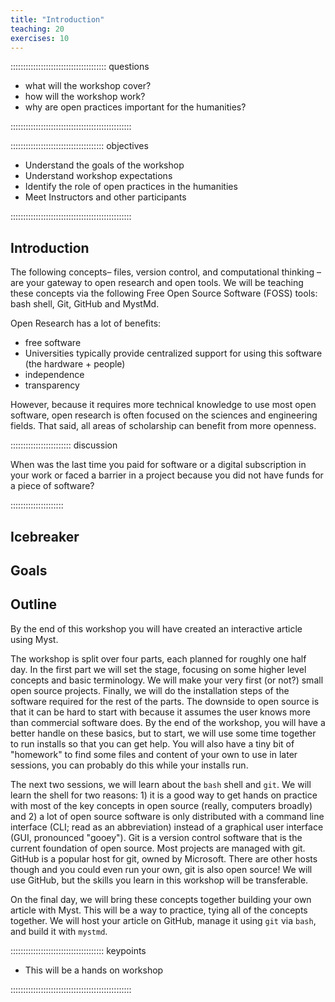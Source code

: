 ```yaml
---
title: "Introduction"
teaching: 20
exercises: 10
---
```


:::::::::::::::::::::::::::::::::::::: questions 

- what will the workshop cover?
- how will the workshop work?
- why are open practices important for the humanities?

::::::::::::::::::::::::::::::::::::::::::::::::

::::::::::::::::::::::::::::::::::::: objectives

- Understand the goals of the workshop
- Understand workshop expectations
- Identify the role of open practices in the humanities
- Meet Instructors and other participants

::::::::::::::::::::::::::::::::::::::::::::::::


## Introduction

The following concepts– files, version control, and  computational thinking –are your gateway to open research and open tools.  We will be teaching these concepts via the following Free Open Source Software (FOSS) tools: bash shell, Git, GitHub and MystMd. 

Open Research has a lot of benefits:
- free software
- Universities typically provide centralized support for using this software (the hardware + people)
- independence
- transparency 

However, because it requires more technical knowledge to use most open software, open research is often focused on the sciences and engineering fields. 
That said, all areas of scholarship can benefit from more openness. 

:::::::::::::::::::::::: discussion

When was the last time you paid for software or a digital subscription in your work or faced a barrier in a project because you did not have funds for a piece of software?

:::::::::::::::::::::
    

## Icebreaker


## Goals




## Outline
By the end of this workshop you will have created an interactive article using Myst.


The workshop is split over four parts, each planned for roughly one half day. 
In the first part we will set the stage, focusing on some higher level concepts and basic terminology. We will make your very first (or not?) small open source projects. Finally, we will do the installation steps of the software required for the rest of the parts. The downside to open source is that it can be hard to start with because it assumes the user knows more than commercial software does. By the end of the workshop, you will have a better handle on these basics, but to start, we will use some time together to run installs so that you can get help.  You will also have a tiny bit of "homework" to find some files and content of your own to use in later sessions, you can probably do this while your installs run. 

The next two sessions, we will learn about the `bash` shell and `git`. We will learn the shell for two reasons: 1) it is a good way to get hands on practice with most of the key concepts in open source (really, computers broadly) and 2) a lot of open source software is only distributed with a command line interface (CLI; read as an abbreviation) instead of a graphical user interface (GUI, pronounced "gooey"). Git is a version control software that is the current foundation of open source. Most projects are managed with git. GitHub is a popular host for git, owned by Microsoft.  There are other hosts though and you could even run your own, git is also open source! We will use GitHub, but the skills you learn in this workshop will be transferable. 

On the final day, we will bring these concepts together building your own article with Myst. This will be a way to practice, tying all of the concepts together.  We will host your article on GitHub, manage it using `git` via `bash`,  and build it with `mystmd`.   



::::::::::::::::::::::::::::::::::::: keypoints 

- This will be a hands on workshop

::::::::::::::::::::::::::::::::::::::::::::::::
